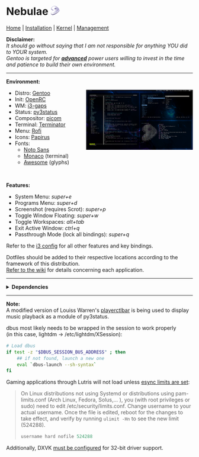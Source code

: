 # Nebulae <img width="25" height="25" src="/gentoo-logo.png">

[Home](https://github.com/gabekiriakos/Nebulae) | [Installation](documentation/installation.md) | [Kernel](documentation/kernel.md) | [Management](documentation/management.md)

<b>Disclaimer:</b><br>
<i>It should go without saying that I am not responsible for anything YOU did to YOUR system. <br>
  Gentoo is targeted for <ins><b>advanced</b></ins> power users willing to invest in the time and patience to build their own environment.</i>

---

<b>Environment:</b>
* Distro: [Gentoo](https://www.gentoo.org/) <img align="right" width="60%" height="60%" src="/screenshot.png">
* Init: [OpenRC](https://wiki.gentoo.org/wiki/Project:OpenRC)
* WM: [i3-gaps](https://github.com/Airblader/i3)
* Status: [py3status](https://github.com/ultrabug/py3status)
* Compositor: [picom](https://github.com/yshui/picom)
* Terminal: [Terminator](https://terminator-gtk3.readthedocs.io/en/latest/)
* Menu: [Rofi](https://github.com/davatorium/rofi)
* Icons: [Papirus](https://github.com/PapirusDevelopmentTeam/papirus-icon-theme)
* Fonts: 
   * [Noto Sans](https://packages.gentoo.org/packages/media-fonts/noto)
   * [Monaco](.fonts/monaco.ttf) (terminal)
   * [Awesome](https://packages.gentoo.org/packages/media-fonts/fontawesome) (glyphs)

<br>

<b>Features:</b>
* System Menu: <i>super+e</i>
* Programs Menu: <i>super+d</i>
* Screenshot (requires Scrot): <i>super+p</i>
* Toggle Window Floating: <i>super+w</i>
* Toggle Workspaces: <i>alt+tab</i>
* Exit Active Window: <i>ctrl+q</i>
* Passthrough Mode (lock all bindings): <i>super+q</i> <br>

Refer to the [i3 config](.config/i3/config) for all other features and key bindings.

Dotfiles should be added to their respective locations according to the framework of this distribution. <br>
[Refer to the wiki](https://wiki.gentoo.org/wiki/Main_Page) for details concerning each application.

---

<details>
<summary>
<b>Dependencies</b>
</summary>
<i>
  
```bash
app-admin/sudo
app-admin/sysklogd
app-editors/vim
app-editors/visual-studio-code
app-i18n/fcitx
app-i18n/fcitx-anthy
app-i18n/fcitx-configtool
app-misc/ranger
app-misc/screenfetch
app-portage/genlop
app-portage/gentoolkit
app-portage/layman
app-vim/airline
app-vim/nerdtree
dev-python/dbus-python
dev-vcs/git
gnome-extra/nm-applet
gui-libs/display-manager-init
lxde-base/lxappearance
media-fonts/fontawesome
media-fonts/noto
media-fonts/noto-emoji
media-gfx/ristretto
media-libs/libdvdnav
media-sound/alsa-utils
media-sound/cmus
media-sound/pasystray
media-sound/pavucontrol
media-sound/playerctl
media-sound/spotify
media-video/vlc
net-analyzer/traceroute
net-im/skypeforlinux
net-im/zoom
net-misc/chrony
net-misc/networkmanager
sys-boot/grub:2
sys-boot/os-prober
sys-fs/ncdu
sys-fs/ntfs3g
sys-fs/udiskie
sys-kernel/genkernel
sys-kernel/gentoo-sources:5.4.80-r1
sys-kernel/linux-firmware
sys-process/htop
www-client/firefox
www-client/links
x11-base/xorg-x11
x11-misc/dunst
x11-misc/i3lock
x11-misc/lightdm
x11-misc/nitrogen
x11-misc/pcmanfm
x11-misc/picom
x11-misc/py3status
x11-misc/rofi
x11-terms/terminator
x11-themes/papirus-icon-theme
x11-wm/i3-gaps
```

</i>
</details>

---

<b>Note:</b><br>
A modified version of Louiss Warren's [playerctlbar](https://gist.github.com/louisswarren/d794ff91bdb02a248f5d60d52d1d0086) is being used to display music playback as a module of py3status.

dbus most likely needs to be wrapped in the session to work properly<br> 
(in this case, lightdm -> /etc/lightdm/XSession):

```bash
# Load dbus
if test -z "$DBUS_SESSION_BUS_ADDRESS" ; then
    ## if not found, launch a new one
    eval `dbus-launch --sh-syntax`
fi
```
Gaming applications through Lutris will not load unless [esync limits are set](https://github.com/lutris/docs/blob/master/HowToEsync.md):<br>
> On Linux distributions not using Systemd or distributions using pam-limits.conf (Arch Linux, Fedora, Solus,... ), you (with root privileges or sudo) need to edit /etc/security/limits.conf.
> Change username to your actual username. Once the file is edited, reboot for the changes to take effect, and verify by running `ulimit -Hn` to see the new limit (524288).
> 
> ```c
> username hard nofile 524288
> ```

Additionally, DXVK [must be configured](https://wiki.gentoo.org/wiki/DXVK) for 32-bit driver support.
